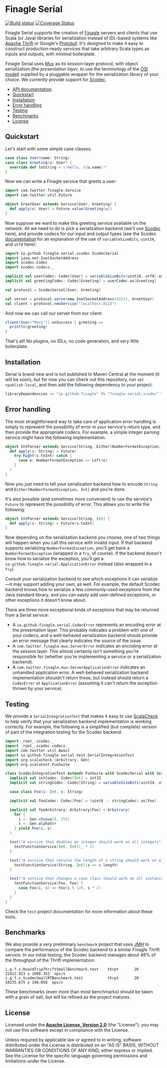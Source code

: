 # Finagle Serial

[![Build status](https://img.shields.io/travis/finagle/finagle-serial/master.svg)](http://travis-ci.org/finagle/finagle-serial)
[![Coverage Status](https://img.shields.io/codecov/c/github/finagle/finagle-serial/master.svg)](https://codecov.io/github/finagle/finagle-serial)

Finagle Serial supports the creation of [Finagle][1] servers and clients that
use Scala (or Java) libraries for serialization instead of IDL-based systems
like [Apache Thrift][2] or Google's [Protobuf][3]. It's designed to make it easy
to construct production-ready services that take arbitrary Scala types as inputs
and outputs, with minimal boilerplate.

Finagle Serial uses [Mux][4] as its session-layer protocol, with object
serialization (the _presentation layer_, to use the terminology of the
[OSI model][5]) supplied by a pluggable wrapper for the serialization library of
your choice. We currently provide support for [Scodec][6].

* [API documentation](https://finagle.github.io/finagle-serial/docs/)
* [Quickstart](#quick-start)
* [Installation](#installation)
* [Error handling](#error-handling)
* [Testing](#testing)
* [Benchmarks](#benchmarks)
* [License](#license)

## Quickstart

Let's start with some simple case classes:

``` scala
case class User(name: String)
case class Greeting(u: User) {
  override def toString = s"Hello, ${u.name}!"
}
```

Now we can write a Finagle service that greets a user:

``` scala
import com.twitter.finagle.Service
import com.twitter.util.Future

object GreetUser extends Service[User, Greeting] {
  def apply(u: User) = Future.value(Greeting(u))
}
```

Now suppose we want to make this greeting service available on the network. All
we need to do is pick a serialization backend (we'll use [Scodec][6] here),
and provide codecs for our input and output types (see the Scodec
[documentation][7] for an explanation of the use of `variableSizeBits`,
`uint24`, and `utf8` here):

``` scala
import io.github.finagle.serial.scodec.ScodecSerial
import java.net.InetSocketAddress
import scodec.Codec
import scodec.codecs._

implicit val userCodec: Codec[User] = variableSizeBits(uint24, utf8).as[User]
implicit val greetingCodec: Codec[Greeting] = userCodec.as[Greeting]

val protocol = ScodecSerial[User, Greeting]

val server = protocol.serve(new InetSocketAddress(8123), GreetUser)
val client = protocol.newService("localhost:8123")
```

And now we can call our server from our client:

``` scala
client(User("Mary")).onSuccess { greeting =>
  println(greeting)
}
```

That's all! No plugins, no IDLs, no code generation, and very little
boilerplate.

## Installation

Serial is brand new and is not published to Maven Central at the moment (it will
be soon), but for now you can check out this repository, run
`sbt +publish-local`, and then add the following dependency to your project:

``` scala
libraryDependencies += "io.github.finagle" %% "finagle-serial-scodec" % "0.0.1"
```

## Error handling

The most straightforward way to take care of application error handling is
simply to represent the possibility of error in your service's return type, and
then provide the appropriate codecs. For example, a simple integer parsing
service might have the following implementation:

``` scala
object IntParser extends Service[String, Either[NumberFormatException, Int]] {
  def apply(s: String) = Future(
    try Right(s.toInt) catch {
      case e: NumberFormatException => Left(e)
    }
  )
}
```

Now you just need to tell your serialization backend how to encode `String` and
`Either[NumberFormatException, Int]` and you're done.

It's also possible (and sometimes more convenient) to use the service's `Future`
to represent the possibility of error. This allows you to write the following:

``` scala
object IntParser extends Service[String, Int] {
  def apply(s: String) = Future(s.toInt)
}
```

Now depending on the serialization backend you choose, one of two things will
happen when you call this service with invalid input. If that backend supports
serializing `NumberFormatException`, you'll get back a `NumberFormatException`
(wrapped in a `Try`, of course). If the backend doesn't know how to serialize
the exception, you'll get a `io.github.finagle.serial.ApplicationError` instead
(also wrapped in a `Try`).

Consult your serialization backend to see which exceptions it can serialize—it
may support adding your own, as well. For example, the default Scodec backend
knows how to serialize a few commonly-used exceptions from the Java standard
library, and you can easily add user-defined exceptions, or other exceptions it
doesn't know about.

There are three more exceptional kinds of exceptions that may be returned from a
Serial service:

* A `io.github.finagle.serial.CodecError` represents an encoding error at the
    presentation layer. This probably indicates a problem with one of your
    codecs, and a well-behaved serialization backend should provide an error
    message that clearly indicates the source of the issue.
* A `com.twitter.finagle.mux.ServerError` indicates an encoding error at the
    session layer. This almost certainly isn't something you're responsible
    for (whether you're implementing a service or a serialization backend).
* A `com.twitter.finagle.mux.ServerApplicationError` indicates an unhandled
    application error. A well-behaved serialization backend implementation
    shouldn't return these, but instead should return a `CodecError` or
    `ApplicationError` (assuming it can't return the exception thrown by your
    service).

## Testing

We provide a `SerialIntegrationTest` that makes it easy to use [ScalaCheck][8]
to help verify that your serialization backend implementation is working
correctly. For example, the following is a simplified (but complete) version of
part of the integration testing for the Scodec backend:

``` scala
import _root_.scodec._
import _root_.scodec.codecs._
import com.twitter.util.Await
import io.github.finagle.serial.test.SerialIntegrationTest
import org.scalacheck.{Arbitrary, Gen}
import org.scalatest.FunSuite

class ScodecIntegrationTest extends FunSuite with ScodecSerial with SerialIntegrationTest {
  implicit val intCodec: Codec[Int] = int32
  implicit val stringCodec: Codec[String] = variableSizeBits(uint24, utf8)

  case class Foo(i: Int, s: String)

  implicit val fooCodec: Codec[Foo] = (uint8 :: stringCodec).as[Foo]

  implicit val fooArbitrary: Arbitrary[Foo] = Arbitrary(
    for {
      i <- Gen.choose(0, 255)
      s <- Gen.alphaStr
    } yield Foo(i, s)
  )

  test("A service that doubles an integer should work on all integers") {
    testFunctionService[Int, Int](_ * 2)
  }

  test("A service that returns the length of a string should work on all strings") {
    testFunctionService[String, Int](s => s.length)
  }

  test("A service that changes a case class should work on all instances") {
    testFunctionService[Foo, Foo] {
      case Foo(i, s) => Foo(i % 128, s * 2)
    }
  }
}
```

Check the `test` project documentation for more information about these tools.

## Benchmarks

We also provide a very preliminary `benchmark` project that uses [JMH][9] to
compare the performance of the Scodec backend to a similar Finagle Thrift
service. In our initial testing, the Scodec backend manages about 46% of the
throughput of the Thrift implementation:

```
i.g.f.s.RoundTripThriftSmallBenchmark.test    thrpt       20  22422.923 ± 1098.352  ops/s
i.g.f.s.ScodecSmallRTBenchmark.test           thrpt       20  10335.675 ± 190.058  ops/s
```

These benchmarks (even more than most benchmarks) should be taken with a grain
of salt, but will be refined as the project matures.

## License

Licensed under the **[Apache License, Version 2.0](http://www.apache.org/licenses/LICENSE-2.0)** (the "License");
you may not use this software except in compliance with the License.

Unless required by applicable law or agreed to in writing, software
distributed under the License is distributed on an "AS IS" BASIS,
WITHOUT WARRANTIES OR CONDITIONS OF ANY KIND, either express or implied.
See the License for the specific language governing permissions and
limitations under the License.

[1]: https://github.com/twitter/finagle
[2]: https://thrift.apache.org/
[3]: https://github.com/google/protobuf/
[4]: https://twitter.github.io/finagle/guide/Protocols.html#mux
[5]: https://en.wikipedia.org/wiki/OSI_model
[6]: https://github.com/scodec/scodec
[7]: http://scodec.org/scodec/latest/api/index.html#scodec.codecs.package
[8]: https://www.scalacheck.org/
[9]: http://openjdk.java.net/projects/code-tools/jmh/
